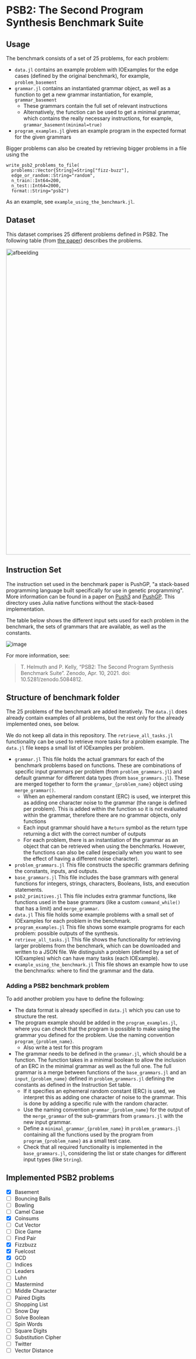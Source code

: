# PSB2: The Second Program Synthesis Benchmark Suite

## Usage
The benchmark consists of a set of 25 problems, for each problem:
- `data.jl` contains an example problem with IOExamples for the edge cases (defined by the original benchmark), for example, `problem_basement`
- `grammar.jl` contains an instantiated grammar object, as well as a function to get a new grammar instantiation, for example, `grammar_basement`
  - These grammars contain the full set of relevant instructions
  - Alternatively, the function can be used to get a minimal grammar, which contains the really necessary instructions, for example, `grammar_basement(minimal=true)`
- `program_examples.jl` gives an example program in the expected format for the given grammars

Bigger problems can also be created by retrieving bigger problems in a file using the 
```
write_psb2_problems_to_file(
  problems::Vector{String}=String["fizz-buzz"], 
  edge_or_random::String="random", 
  n_train::Int64=200,
  n_test::Int64=2000,
  format::String="psb2")
```

As an example, see `example_using_the_benchmark.jl`.

## Dataset
This dataset comprises 25 different problems defined in PSB2. The following table (from [the paper](https://dl.acm.org/doi/abs/10.1145/3449639.3459285?casa_token=biEgaE8LwGkAAAAA%3AyObtJCr1MPh3ObTIh6RQUFP7Sx2E4isZAOpTHNWLkJuCcmOPRGnR94xTCddGkTJLwEbx_LpKfFv8)) describes the problems.

<img width="836" alt="afbeelding" src="https://github.com/Herb-AI/HerbBenchmarks.jl/assets/5456207/590487a8-10da-46b0-ad69-212d1c49a39c">

## Instruction Set
The instruction set used in the benchmark paper is PushGP, "a stack-based programming language built specifically for use in genetic programming". More information can be found in a paper on [Push3](https://dl.acm.org/doi/10.1145/1068009.1068292) and [PushGP](https://link.springer.com/article/10.1023/A:1014538503543). This directory uses Julia native functions without the stack-based implementation.

The table below shows the different input sets used for each problem in the benchmark, the sets of grammars that are available, as well as the constants.

![image](https://github.com/Herb-AI/HerbBenchmarks.jl/assets/23522361/2f7aac44-833f-4acd-b052-30bbb93bf561)


For more information, see:
> T. Helmuth and P. Kelly, “PSB2: The Second Program Synthesis Benchmark Suite”. Zenodo, Apr. 10, 2021. doi: 10.5281/zenodo.5084812.


## Structure of benchmark folder
The 25 problems of the benchmark are added iteratively. The `data.jl` does already contain examples of all problems, but the rest only for the already implemented ones, see below.

We do not keep all data in this repository. The `retrieve_all_tasks.jl` functionality can be used to retrieve more tasks for a problem example. The `data.jl` file keeps a small list of IOExamples per problem. 

- `grammar.jl` This file holds the actual grammars for each of the benchmark problems based on functions. These are combinations of specific input grammars per problem (from `problem_grammars.jl`) and default grammar for different data types (from `base_grammars.jl`). These are merged together to form the `grammar_{problem_name}` object using `merge_grammar()`.
  - When an ephemeral random constant (ERC) is used, we interpret this as adding one character noise to the grammar (the range is defined per problem). This is added within the function so it is not evaluated within the grammar, therefore there are no grammar objects, only functions
  - Each input grammar should have a `Return` symbol as the return type returning a dict with the correct number of outputs
  - For each problem, there is an instantiation of the grammar as an object that can be retrieved when using the benchmarks. However, the functions can also be called (especially when you want to see the effect of having a different noise character).
- `problem_grammars.jl` This file constructs the specific grammars defining the constants, inputs, and outputs.
- `base_grammars.jl` This file includes the base grammars with general functions for integers, strings, characters, Booleans, lists, and execution statements. 
- `psb2_primitives.jl` This file includes extra grammar functions, like functions used in the base grammars (like a custom `command_while()` that has a limit) and `merge_grammar`.
- `data.jl` This file holds some example problems with a small set of IOExamples for each problem in the benchmark.
- `program_examples.jl` This file shows some example programs for each problem: possible outputs of the synthesis.
- `retrieve_all_tasks.jl` This file shows the functionality for retrieving larger problems from the benchmark, which can be downloaded and written to a JSON file. We distinguish a problem (defined by a set of IOExamples) which can have many tasks (each IOExample).
- `example_using_the_benchmark.jl` This file shows an example how to use the benchmarks: where to find the grammar and the data.

### Adding a PSB2 benchmark problem

To add another problem you have to define the following:
- The data format is already specified in `data.jl` which you can use to structure the rest.
- The program example should be added in the `program_examples.jl`, where you can check that the program is possible to make using the grammar you defined for the problem. Use the naming convention `program_{problem_name}`.
  - Also write a test for this program
- The grammar needs to be defined in the `grammar.jl`, which should be a function. The function takes in a minimal boolean to allow the inclusion of an ERC in the minimal grammar as well as the full one. The full grammar is a merge between functions of the `base_grammars.jl` and an `input_{problem_name}` defined in `problem_grammars.jl` defining the constants as defined in the Instruction Set table.
  - If it specifies an ephemeral random constant (ERC) is used, we interpret this as adding one character of noise to the grammar. This is done by adding a specific rule with the random character.
  - Use the naming convention `grammar_{problem_name}` for the output of the `merge_grammar` of the sub-grammars from `grammars.jl` with the new input grammar. 
  - Define a `minimal_grammar_{problem_name}` in `problem_grammars.jl` containing all the functions used by the program from `program_{problem_name}` as a small test case. 
  - Check that all required functionality is implemented in the `base_grammars.jl`, considering the list or state changes for different input types (like `String`).

## Implemented PSB2 problems
- [x] Basement
- [ ] Bouncing Balls
- [ ] Bowling
- [ ] Camel Case
- [x] Coinsums
- [ ] Cut Vector 
- [ ] Dice Game
- [ ] Find Pair
- [x] Fizzbuzz
- [x] Fuelcost
- [x] GCD
- [ ] Indices
- [ ] Leaders
- [ ] Luhn 
- [ ] Mastermind
- [ ] Middle Character 
- [ ] Paired Digits 
- [ ] Shopping List 
- [ ] Snow Day
- [ ] Solve Boolean 
- [ ] Spin Words
- [ ] Square Digits
- [ ] Substitution Cipher 
- [ ] Twitter 
- [ ] Vector Distance 